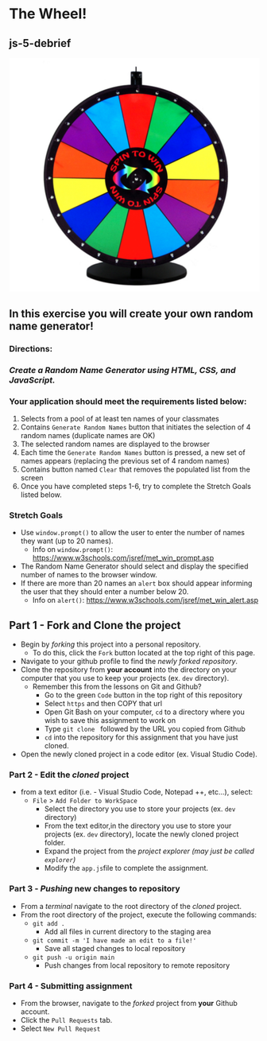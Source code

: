 # **The Wheel!** 

## js-5-debrief
![](resources/img/wheel.png)

## In this exercise you will create your own random name generator!

### **Directions:**

### _Create a Random Name Generator using HTML, CSS, and JavaScript._  

### **Your application should meet the requirements listed below:**

1. Selects from a pool of at least ten names of your classmates
2. Contains `Generate Random Names` button that initiates the selection of 4 random names (duplicate names are OK)
3. The selected random names are displayed to the browser 
4. Each time the `Generate Random Names` button is pressed, a new set of names appears (replacing the previous set of 4 random names)
5. Contains button named `Clear` that removes the populated list from the screen
6. Once you have completed steps 1-6, try to complete the Stretch Goals listed below.

### Stretch Goals

* Use `window.prompt()` to allow the user to enter the number of names they want (up to 20 names).
    * Info on `window.prompt()`: https://www.w3schools.com/jsref/met_win_prompt.asp
* The Random Name Generator should select and display the specified number of names to the browser window.
* If there are more than 20 names an `alert` box should appear informing the user that they should enter a number below   20.
    * Info on `alert()`: https://www.w3schools.com/jsref/met_win_alert.asp



## Part 1 - Fork and Clone the project

* Begin by _forking_ this project into a personal repository.
   * To do this, click the `Fork` button located at the top right of this page.
* Navigate to your github profile to find the _newly forked repository_.
* Clone the repository from **your account** into the directory on your computer that you use to keep your projects (ex. `dev` directory).
    - Remember this from the lessons on Git and Github?
        - Go to the green `Code` button in the top right of this repository
        - Select `https` and then COPY that url
        - Open Git Bash on your computer, `cd` to a directory where you wish to save this assignment to work on
        - Type `git clone ` followed by the URL you copied from Github
        - `cd` into the repository for this assignment that you have just cloned.
* Open the newly cloned project in a code editor (ex. Visual Studio Code). 

### Part 2 - Edit the _cloned_ project

* from a text editor (i.e. - Visual Studio Code, Notepad ++, etc...), select:
  * `File` > `Add Folder to WorkSpace`
    * Select the directory you use to store your projects (ex. `dev` directory) 
    * From the text editor,in the directory you use to store your projects (ex. `dev` directory), locate the newly cloned project folder.
    * Expand the project from the _project explorer (may just be called `explorer`)_
    * Modify the `app.js`file to complete the assignment.
    

### Part 3 - _Pushing_ new changes to repository

* From a _terminal_ navigate to the root directory of the _cloned_ project.
* From the root directory of the project, execute the following commands:
    * `git add .`
        * Add all files in current directory to the staging area       
    * `git commit -m 'I have made an edit to a file!'`
        * Save all staged changes to local repository
    * `git push -u origin main`
        * Push changes from local repository to remote repository

### Part 4 - Submitting assignment

* From the browser, navigate to the _forked_ project from **your** Github account.
* Click the `Pull Requests` tab.
* Select `New Pull Request`